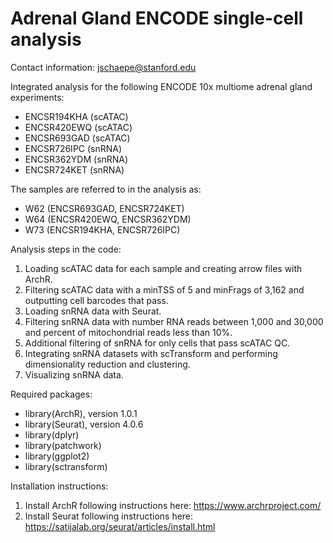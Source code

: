 # Adrenal Gland ENCODE single-cell analysis
Contact information: jschaepe@stanford.edu

Integrated analysis for the following ENCODE 10x multiome adrenal gland experiments:
- ENCSR194KHA (scATAC)
- ENCSR420EWQ (scATAC)
- ENCSR693GAD (scATAC)
- ENCSR726IPC (snRNA)
- ENCSR362YDM (snRNA)
- ENCSR724KET (snRNA)

The samples are referred to in the analysis as:
- W62 (ENCSR693GAD, ENCSR724KET)
- W64 (ENCSR420EWQ, ENCSR362YDM)
- W73 (ENCSR194KHA, ENCSR726IPC)

Analysis steps in the code:
1. Loading scATAC data for each sample and creating arrow files with ArchR.
2. Filtering scATAC data with a minTSS of 5 and minFrags of 3,162 and outputting cell barcodes that pass.
3. Loading snRNA data with Seurat. 
4. Filtering snRNA data with number RNA reads between 1,000 and 30,000 and percent of mitochondrial reads less than 10%.
5. Additional filtering of snRNA for only cells that pass scATAC QC.
6. Integrating snRNA datasets with scTransform and performing dimensionality reduction and clustering.
7. Visualizing snRNA data.

Required packages:
- library(ArchR), version 1.0.1
- library(Seurat), version 4.0.6
- library(dplyr)
- library(patchwork)
- library(ggplot2)
- library(sctransform)

Installation instructions:
1. Install ArchR following instructions here: https://www.archrproject.com/
2. Install Seurat following instructions here: https://satijalab.org/seurat/articles/install.html
